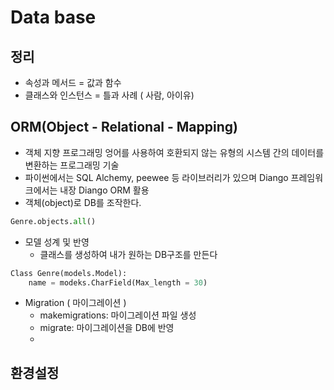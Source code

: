# Data base
## 정리
- 속성과 메서드 = 값과 함수
- 클래스와 인스턴스 = 틀과 사례 ( 사람, 아이유)

## ORM(Object - Relational - Mapping)
- 객체 지향 프로그래밍 엉어를 사용하여 호환되지 않는 유형의 시스템 간의 데이터를 변환하는 프로그래밍 기술
- 파이썬에서는 SQL Alchemy, peewee 등 라이브러리가 있으며  Diango 프레임워크에서는 내장 Diango ORM 활용
- 객체(object)로 DB를 조작한다.
```python
Genre.objects.all()
```
- 모델 성계 및 반영
    - 클래스를 생성하여 내가 원하는 DB구조를 만든다
```python
Class Genre(models.Model):
    name = modeks.CharField(Max_length = 30)
```
- Migration ( 마이그레이션 )
    - makemigrations: 마이그레이션 파일 생성
    - migrate:  마이그레이션을 DB에 반영
    - 
## 환경설정
## 